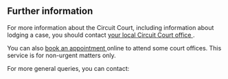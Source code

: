 ##  Further information

For more information about the Circuit Court, including information about
lodging a case, you should contact [ your local Circuit Court office
](https://www.courts.ie/content/find-us) .

You can also [ book an appointment ](https://www.courts.ie/appointments)
online to attend some court offices. This service is for non-urgent matters
only.

For more general queries, you can contact:
